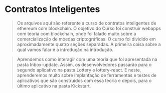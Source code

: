 


# Contratos Inteligentes



>Os arquivos aqui são referente a curso de contratos inteligentes de ethereum com blockchain.
O objetivo do Curso foi construir webapps com teoria com blockchain,
onde foi  falado muito sobre a comercialização de moedas criptográficas.
O curso foi dividido em aproximadamente quatro seções separadas.
A primeira coisa sobre a qual vamos falar é a introdução na introdução.

>Aprendemos como interagir com uma teoria que foi apresentada na pasta Inbox-update.
Assim, os desenvolvedores passarão para o segundo aplicativo na pasta Lottery e  lottery-react.
E neste, aprenderemos muito sobre implantação de ferramentas e testes de aplicativos que são construídos com essa teoria e depois,  para o último aplicativo na pasta Kickstart.




